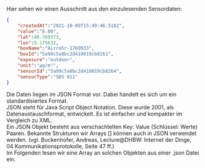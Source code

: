 Hier sehen wir einen Ausschnitt aus den einzulesenden Sensordaten:
```JSON
{  
    "createdAt":"2021-10-09T15:49:46.518Z",  
    "value":"8.00",  
    "lat":48.769373,  
    "lon":9.175632,  
    "boxName":"Airrohr-1769933",  
    "boxId":"5a99c5a8bc2d410019cb8261",  
    "exposure":"outdoor",  
    "unit":"µg/m³",  
    "sensorId":"5a99c5a8bc2d410019cb8264",  
    "sensorType":"SDS 011"  
}  
```
Die Daten liegen im JSON Format vor. Dabei handelt es sich um ein standardisiertes Format.  
JSON steht für Java Script Object Notation. Diese wurde 2001, als Datenaustauschformat, entwickelt. Es ist einfacher und kompakter im Vergleich zu XML.  
Ein JSON Objekt besteht aus verschachtelten Key: Value (Schlüssel: Werte) Paaren. Bekannte Strukturen wir Arrays [] können auch in JSON verwendet werden. (vgl. Buckenhofer, Andreas, Lecture@DHBW: Internet der Dinge, 04 Kommunikationsprotokolle, Seite 47 ff.)  
Im Folgenden lesen wir eine Array an solchen Objekten aus einer .json Datei ein.
